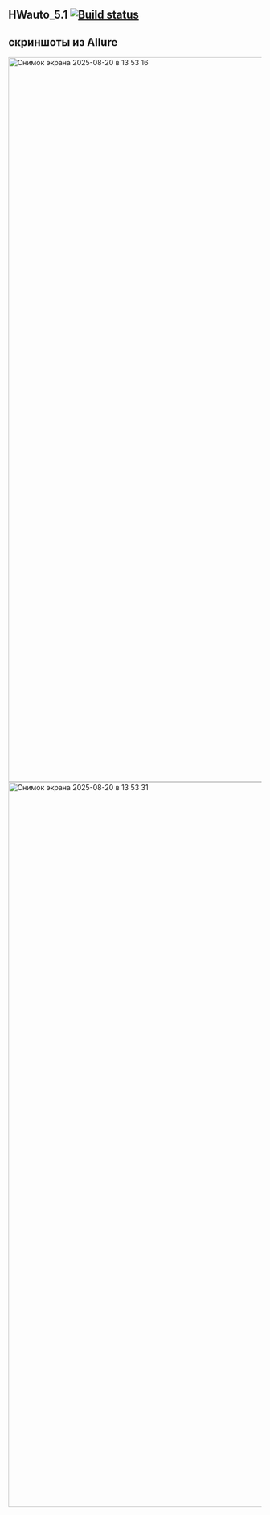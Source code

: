 ## HWauto_5.1 [![Build status](https://ci.appveyor.com/api/projects/status/s8sc64rplfo5n4hi?svg=true)](https://ci.appveyor.com/project/Tohage/hwauto-5-1)

## скриншоты из Allure

<img width="2560" height="1440" alt="Снимок экрана 2025-08-20 в 13 53 16" src="https://github.com/user-attachments/assets/4037dd62-d54f-479c-a471-6e90c48ee640" />

<img width="2560" height="1440" alt="Снимок экрана 2025-08-20 в 13 53 31" src="https://github.com/user-attachments/assets/36f391a7-e3b7-4428-b415-2c7e8eced079" />
